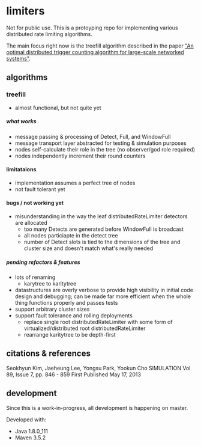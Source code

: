 limiters
========
Not for public use. This is a protoyping repo for implementing various distributed rate limiting algorithms.

The main focus right now is the treefill algorithm described in the paper ["An optimal distributed trigger counting algorithm for large-scale networked systems"][1].


algorithms
----------

### treefill
- almost functional, but not quite yet

##### what works
- message passing & processing of Detect, Full, and WindowFull
- message transport layer abstracted for testing & simulation purposes
- nodes self-calculate their role in the tree (no observer/god role required)
- nodes independently increment their round counters

#### limitataions
- implementation assumes a perfect tree of nodes
- not fault tolerant yet

#### bugs / not working yet
- misunderstanding in the way the leaf distributedRateLimiter detectors are allocated
  - too many Detects are generated before WindowFull is broadcast
  - all nodes particiapte in the detect tree
  - number of Detect slots is tied to the dimensions of the tree and cluster size and doesn't match what's really needed


##### pending refactors & features
- lots of renaming
  - karytree to karitytree
- datastructures are overly verbose to provide high visibility in initial code design and debugging; can be made far more efficient when the whole thing functions properly and passes tests
- support arbitrary cluster sizes
- support fault tolerance and rolling deployments
  - replace single root distributedRateLimiter with some form of virtualized/distributed root distributedRateLimiter
  - rearrange karitytree to be depth-first


citations & references
----------------------

[1]: https://doi.org/10.1177/0037549713485499 "An optimal distributed trigger counting algorithm for large-scale networked systems"
Seokhyun Kim, Jaeheung Lee, Yongsu Park, Yookun Cho
SIMULATION 
Vol 89, Issue 7, pp. 846 - 859
First Published May 17, 2013

[2]: https://github.com/SeokhyunKim/treefill "treefill netlogo simulation"



development
-----------
Since this is a work-in-progress, all development is happening on master.

Developed with:
- Java 1.8.0_111
- Maven 3.5.2 
